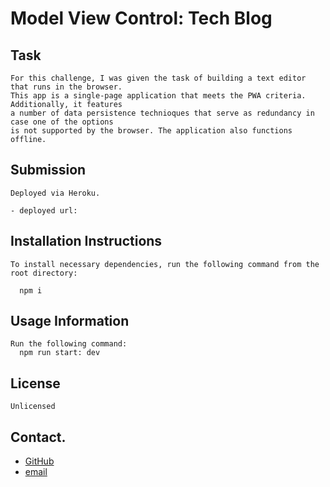 # Model View Control: Tech Blog

## Task
```
For this challenge, I was given the task of building a text editor that runs in the browser.
This app is a single-page application that meets the PWA criteria. Additionally, it features 
a number of data persistence technioques that serve as redundancy in case one of the options 
is not supported by the browser. The application also functions offline.
```

## Submission
```
Deployed via Heroku.

- deployed url: 
```

## Installation Instructions

```
To install necessary dependencies, run the following command from the root directory:

  npm i

```

## Usage Information

```
Run the following command:
  npm run start: dev
```

## License

```
Unlicensed
```

## Contact.

- [GitHub](https://github.com/r-r-i)
- [email](riaconoo@icloud.com)


